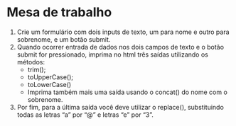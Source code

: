 # Mesa de trabalho

1. Crie um formulário com dois inputs de texto, um para nome e outro para sobrenome, e um botão submit. 
2. Quando ocorrer entrada de dados nos dois campos de texto e o botão submit for pressionado, imprima no html três saídas utilizando os métodos: 
    * trim();
    * toUpperCase();
    * toLowerCase()
    * Imprima também mais uma saída usando o concat() do nome com o sobrenome.
3. Por fim, para a última saída você deve utilizar o replace(), substituindo todas as letras “a” por “@” e letras “e” por “3”.